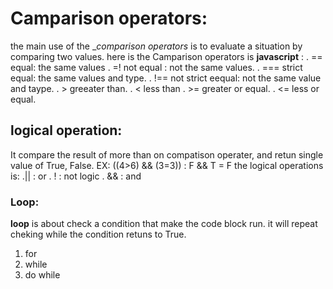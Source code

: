 # Camparison operators: 
the main use of the __comparison operators_ is to evaluate a situation by comparing two values.
here is the Camparison operators is __javascript__ :
 . == equal: the same values
 . =! not equal : not the same values.
 . === strict equal: the same values and type.
 . !== not strict eequal: not the same value and taype.
 . > greeater than.
 . < less than
 . >= greater or equal.
 . <= less or equal.
 ## logical operation:
 It compare the result of more than on compatison operater, and retun single value of True, False.
 EX: ((4>6) && (3=3)) : F && T = F
 the logical operations is: 
  .|| : or
  . ! : not logic
  . && : and
  
  ### Loop:
  __loop__ is about check a condition that make the code block run. it will repeat cheking while the condition retuns to True.
  
  1. for 
  2. while
  3. do while 
